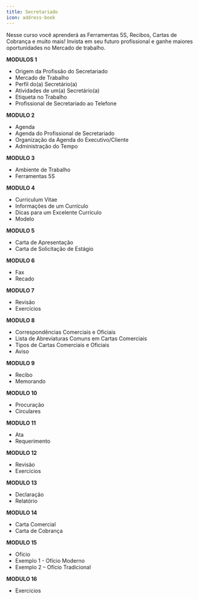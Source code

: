 ```yaml
---
title: Secretariado
icon: address-book
---
```


Nesse curso você aprenderá as Ferramentas 5S, Recibos, Cartas de Cobrança e muito mais! 
Invista em seu futuro profissional e ganhe maiores oportunidades no Mercado de trabalho.

**MODULOS 1**

- Origem da Profissão do Secretariado
- Mercado de Trabalho
- Perfil do(a) Secretário(a)
- Atividades de um(a) Secretário(a)
- Etiqueta no Trabalho
- Profissional de Secretariado ao Telefone

**MODULO 2**

- Agenda
- Agenda do Profissional de Secretariado
- Organização da Agenda do Executivo/Cliente
- Administração do Tempo

**MODULO 3**

- Ambiente de Trabalho
- Ferramentas 5S


**MODULO 4**

- Curriculum Vitae
- Informações de um Currículo
- Dicas para um Excelente Currículo
- Modelo

**MODULO 5**

- Carta de Apresentação
- Carta de Solicitação de Estágio

**MODULO 6**

- Fax
- Recado

**MODULO 7**

- Revisão
- Exercícios

**MODULO 8**

- Correspondências Comerciais e Oficiais
- Lista de Abreviaturas Comuns em Cartas Comerciais
- Tipos de Cartas Comerciais e Oficiais
- Aviso

**MODULO 9**

- Recibo
- Memorando

**MODULO 10**

- Procuração
- Circulares

**MODULO 11**

- Ata
- Requerimento


**MODULO 12**

- Revisão
- Exercícios


**MODULO 13**

- Declaração
- Relatório

**MODULO 14**

- Carta Comercial
- Carta de Cobrança

**MODULO 15**

- Ofício
- Exemplo 1 - Ofício Moderno
- Exemplo 2 – Ofício Tradicional

**MODULO 16**

- Exercicios 

